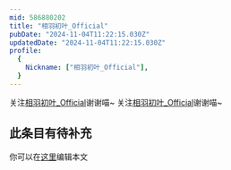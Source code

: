 ```yaml
---
mid: 586880202
title: "相羽初叶_Official"
pubDate: "2024-11-04T11:22:15.030Z"
updatedDate: "2024-11-04T11:22:15.030Z"
profile:
  {
    Nickname: ["相羽初叶_Official"],
  }
---
```


关注[相羽初叶_Official](https://space.bilibili.com/586880202)谢谢喵~ 关注[相羽初叶_Official](https://space.bilibili.com/586880202)谢谢喵~

## 此条目有待补充
你可以在[这里](https://github.com/Yuhanawa/VTuber.ICU/edit/master/src/content/v/相羽初叶_Official/index.md)编辑本文

